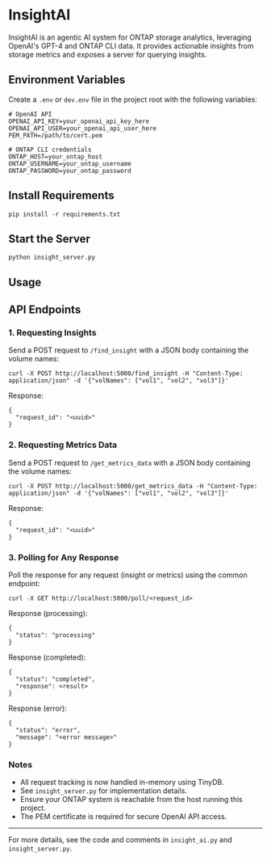 # InsightAI

InsightAI is an agentic AI system for ONTAP storage analytics, leveraging OpenAI's GPT-4 and ONTAP CLI data. It provides actionable insights from storage metrics and exposes a server for querying insights.

## Environment Variables
Create a `.env` or `dev.env` file in the project root with the following variables:

```
# OpenAI API
OPENAI_API_KEY=your_openai_api_key_here
OPENAI_API_USER=your_openai_api_user_here
PEM_PATH=/path/to/cert.pem

# ONTAP CLI credentials
ONTAP_HOST=your_ontap_host
ONTAP_USERNAME=your_ontap_username
ONTAP_PASSWORD=your_ontap_password
```

## Install Requirements
```
pip install -r requirements.txt
```

## Start the Server
```
python insight_server.py
```

## Usage

## API Endpoints

### 1. Requesting Insights
Send a POST request to `/find_insight` with a JSON body containing the volume names:

```
curl -X POST http://localhost:5000/find_insight -H "Content-Type: application/json" -d '{"volNames": ["vol1", "vol2", "vol3"]}'
```
Response:
```
{
  "request_id": "<uuid>"
}
```

### 2. Requesting Metrics Data
Send a POST request to `/get_metrics_data` with a JSON body containing the volume names:

```
curl -X POST http://localhost:5000/get_metrics_data -H "Content-Type: application/json" -d '{"volNames": ["vol1", "vol2", "vol3"]}'
```
Response:
```
{
  "request_id": "<uuid>"
}
```

### 3. Polling for Any Response
Poll the response for any request (insight or metrics) using the common endpoint:

```
curl -X GET http://localhost:5000/poll/<request_id>
```
Response (processing):
```
{
  "status": "processing"
}
```
Response (completed):
```
{
  "status": "completed",
  "response": <result>
}
```
Response (error):
```
{
  "status": "error",
  "message": "<error message>"
}
```

### Notes
- All request tracking is now handled in-memory using TinyDB.
- See `insight_server.py` for implementation details.
- Ensure your ONTAP system is reachable from the host running this project.
- The PEM certificate is required for secure OpenAI API access.

---
For more details, see the code and comments in `insight_ai.py` and `insight_server.py`.
